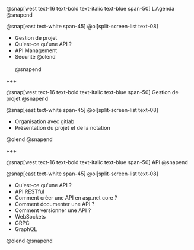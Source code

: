 @snap[west text-16 text-bold text-italic text-blue span-50]
L'Agenda
@snapend

@snap[east text-white span-45]
@ol[split-screen-list text-08]
- Gestion de projet 
- Qu'est-ce qu'une API ?
- API Management
- Sécurité
@olend
<br><br>
@snapend

+++

@snap[west text-16 text-bold text-italic text-blue span-50]
Gestion de projet 
@snapend

@snap[east text-white span-45]
@ol[split-screen-list text-08]

- Organisation avec gitlab
- Présentation du projet et de la notation 

@olend
@snapend

+++

@snap[west text-16 text-bold text-italic text-blue span-50]
API
@snapend

@snap[east text-white span-45]
@ol[split-screen-list text-08]
- Qu'est-ce qu'une API ?
- API RESTful
- Comment créer une API en asp.net core ?
- Comment documenter une API ?
- Comment versionner une API ?
- WebSockets
- GRPC
- GraphQL

@olend
@snapend
